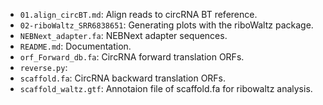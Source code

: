 - `01.align_circBT.md`: Align reads to circRNA BT reference.
- `02-riboWaltz_SRR6838651`: Generating plots with the riboWaltz package.
- `NEBNext_adapter.fa`: NEBNext adapter sequences.
- `README.md`: Documentation.
- `orf_Forward_db.fa`: CircRNA forward translation ORFs.
- `reverse.py`:
- `scaffold.fa`: CircRNA backward translation ORFs.
- `scaffold_waltz.gtf`: Annotaion file of scaffold.fa for ribowaltz analysis.
